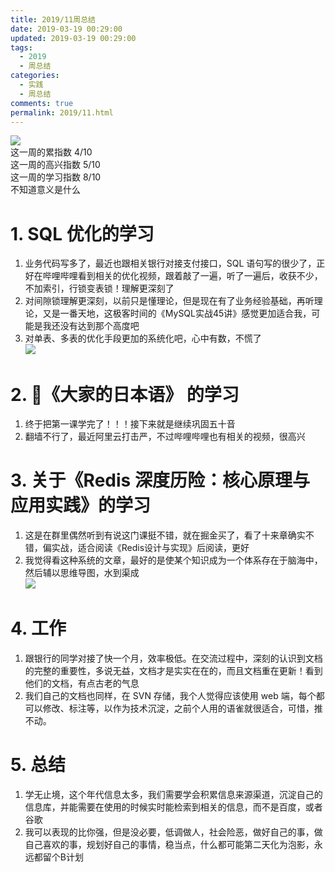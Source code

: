 ```yaml
---
title: 2019/11周总结
date: 2019-03-19 00:29:00
updated: 2019-03-19 00:29:00
tags:
  - 2019
  - 周总结
categories: 
  - 实践
  - 周总结
comments: true
permalink: 2019/11.html  
---
```


![][0]  
这一周的累指数 4/10  
这一周的高兴指数 5/10   
这一周的学习指数 8/10  
不知道意义是什么

<!--more-->

# 1. SQL 优化的学习

1. 业务代码写多了，最近也跟相关银行对接支付接口，SQL 语句写的很少了，正好在哔哩哔哩看到相关的优化视频，跟着敲了一遍，听了一遍后，收获不少，不加索引，行锁变表锁！理解更深刻了  
2. 对间隙锁理解更深刻，以前只是懂理论，但是现在有了业务经验基础，再听理论，又是一番天地，这极客时间的《MySQL实战45讲》感觉更加适合我，可能是我还没有达到那个高度吧  
3. 对单表、多表的优化手段更加的系统化吧，心中有数，不慌了  
![][1]

# 2. 《大家的日本语》 的学习

1. 终于把第一课学完了！！！接下来就是继续巩固五十音  
2. 翻墙不行了，最近阿里云打击严，不过哔哩哔哩也有相关的视频，很高兴

# 3. 关于《Redis 深度历险：核心原理与应用实践》的学习

1. 这是在群里偶然听到有说这门课挺不错，就在掘金买了，看了十来章确实不错，偏实战，适合阅读《Redis设计与实现》后阅读，更好
2. 我觉得看这种系统的文章，最好的是使某个知识成为一个体系存在于脑海中，然后辅以思维导图，水到渠成  
![][2]

# 4. 工作

1. 跟银行的同学对接了快一个月，效率极低。在交流过程中，深刻的认识到文档的完整的重要性，多说无益，文档才是实实在在的，而且文档重在更新！看到他们的文档，有点古老的气息
2. 我们自己的文档也同样，在 SVN 存储，我个人觉得应该使用 web 端，每个都可以修改、标注等，以作为技术沉淀，之前个人用的语雀就很适合，可惜，推不动。

# 5. 总结

1. 学无止境，这个年代信息太多，我们需要学会积累信息来源渠道，沉淀自己的信息库，并能需要在使用的时候实时能检索到相关的信息，而不是百度，或者谷歌
2. 我可以表现的比你强，但是没必要，低调做人，社会险恶，做好自己的事，做自己喜欢的事，规划好自己的事情，稳当点，什么都可能第二天化为泡影，永远都留个B计划

[0]: https://leran2deeplearnjavawebtech.oss-cn-beijing.aliyuncs.com/somephoto/2019-03-17%E7%8E%8B%E8%80%85.jpg
[1]: https://leran2deeplearnjavawebtech.oss-cn-beijing.aliyuncs.com/learn/SQL%E4%BC%98%E5%8C%96/SQL%E4%BC%98%E5%8C%96.png
[2]: https://leran2deeplearnjavawebtech.oss-cn-beijing.aliyuncs.com/learn/Redis%20%E6%B7%B1%E5%BA%A6%E5%8E%86%E9%99%A9%EF%BC%9A%E6%A0%B8%E5%BF%83%E5%8E%9F%E7%90%86%E4%B8%8E%E5%BA%94%E7%94%A8%E5%AE%9E%E8%B7%B5/Redis%20%E6%B7%B1%E5%BA%A6%E5%8E%86%E9%99%A9%EF%BC%9A%E6%A0%B8%E5%BF%83%E5%8E%9F%E7%90%86%E4%B8%8E%E5%BA%94%E7%94%A8%E5%AE%9E%E8%B7%B5.png